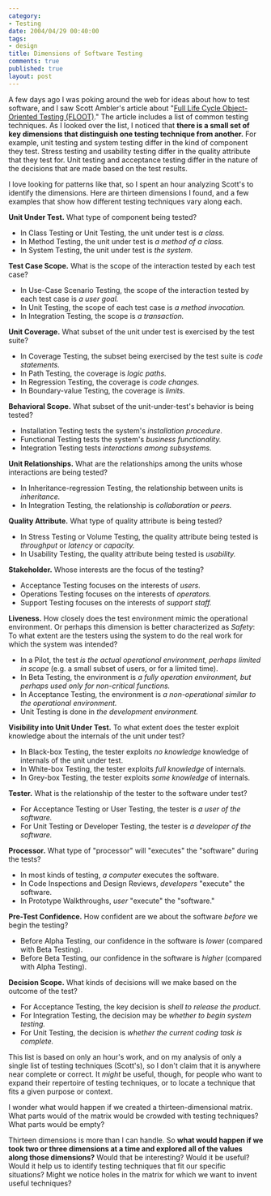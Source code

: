 ```yaml
--- 
category: 
- Testing
date: 2004/04/29 00:40:00
tags: 
- design
title: Dimensions of Software Testing
comments: true
published: true
layout: post
---
```


A few days ago I was poking around the web for ideas about how to test software, and I saw Scott Ambler's article about "<a href="http://www.ronin-intl.com/publications/floot.html">Full Life Cycle Object-Oriented Testing (FLOOT)</a>."  The article includes a list of common testing techniques.  As I looked over the list, I noticed that <strong>there is a small set of key dimensions that distinguish one testing technique from another.</strong> For example, unit testing and system testing differ in the kind of component they test. Stress testing and usability testing differ in the quality attribute that they test for. Unit testing and acceptance testing differ in the nature of the decisions that are made based on the test results.

I love looking for patterns like that, so I spent an hour analyzing Scott's to identify the dimensions. Here are thirteen dimensions I found, and a few examples that show how different testing techniques vary along each.


<strong>Unit Under Test.</strong>  What type of component being tested?
<ul>
	<li>In Class Testing or Unit Testing, the unit under test is <em>a class.</em></li>
	<li>In Method Testing, the unit under test is <em>a method of a class.</em></li>
	<li>In System Testing, the unit under test is <em>the system.</em></li>
</ul>
<strong>Test Case Scope.</strong>  What is the scope of the interaction tested by each test case?
<ul>
	<li>In Use-Case Scenario Testing, the scope of the interaction tested by each test case is <em>a user goal.</em></li>
	<li>In Unit Testing, the scope of each test case is <em>a method invocation.</em></li>
	<li>In Integration Testing, the scope is <em>a transaction.</em></li>
</ul>
<strong>Unit Coverage.</strong>  What  subset of the unit under test is exercised by the test suite?
<ul>
	<li>In Coverage Testing, the subset being exercised by the test suite is <em>code statements.</em></li>
	<li>In Path Testing, the coverage is <em>logic paths.</em></li>
	<li>In Regression Testing, the coverage is <em>code changes.</em></li>
	<li>In Boundary-value Testing, the coverage is <em>limits.</em></li>
</ul>
<strong>Behavioral Scope.</strong>  What subset of the unit-under-test's behavior is being tested?
<ul>
	<li>Installation Testing tests the system's <em>installation procedure.</em></li>
	<li>Functional Testing tests the system's <em>business functionality.</em></li>
	<li>Integration Testing tests <em>interactions among subsystems.</em></li>
</ul>
<strong>Unit Relationships.</strong>  What are the relationships among the units whose interactions are being tested?
<ul>
	<li>In Inheritance-regression Testing, the relationship between units is <em>inheritance.</em></li>
	<li>In Integration Testing, the relationship is <em>collaboration</em> or <em>peers.</em></li>
</ul>
<strong>Quality Attribute.</strong>  What type of quality attribute is being tested?
<ul>
	<li>In Stress Testing or Volume Testing, the quality attribute being tested is <em>throughput</em> or <em>latency</em> or <em>capacity.</em></li>
	<li>In Usability Testing, the quality attribute being tested is <em>usability.</em></li>
</ul>
<strong>Stakeholder.</strong>  Whose interests are the focus of the testing?
<ul>
	<li>Acceptance Testing focuses on the interests of <em>users.</em></li>
	<li>Operations Testing focuses on the interests of <em>operators.</em></li>
	<li>Support Testing focuses on the interests of <em>support staff.</em></li>
</ul>
<strong>Liveness.</strong> How closely does the test environment mimic the operational environment. Or perhaps this dimension is better characterized as <em>Safety</em>:  To what extent are the testers using the system to do the real work for which the system was intended?
<ul>
	<li>In a Pilot, the test <em>is the actual operational environment, perhaps limited in scope</em> (e.g. a small subset of users, or for a limited time).</li>
	<li>In Beta Testing, the environment is <em>a fully operation environment, but perhaps used only for non-critical functions.</em></li>
	<li>In Acceptance Testing, the environment is <em>a non-operational similar to the operational environment.</em></li>
	<li>Unit Testing is done in <em>the development environment.</em></li>
</ul>
<strong>Visibility into Unit Under Test.</strong>  To what extent does the tester exploit knowledge about the internals of the unit under test?
<ul>
	<li>In Black-box Testing, the tester exploits <em>no knowledge</em> knowledge of internals of the unit under test.</li>
	<li>In White-box Testing, the tester exploits <em>full knowledge</em> of internals.</li>
	<li>In Grey-box Testing, the tester exploits <em>some knowledge</em> of internals.</li>
</ul>
<strong>Tester.</strong>  What is the relationship of the tester to the software under test?
<ul>
	<li>For Acceptance Testing or User Testing, the tester is <em>a user of the software.</em></li>
	<li>For Unit Testing or Developer Testing, the tester is <em>a developer of the software.</em></li>
</ul>
<strong>Processor.</strong>  What type of "processor" will "executes" the "software" during the tests?
<ul>
	<li>In most kinds of testing, <em>a computer</em> executes the software.</li>
	<li>In Code Inspections and Design Reviews, <em>developers</em> "execute" the software.</li>
	<li>In Prototype Walkthroughs, <em>user</em> "execute" the "software."</li>
</ul>
<strong>Pre-Test Confidence.</strong>  How confident are we about the software <em>before</em> we begin the testing?
<ul>
	<li>Before Alpha Testing, our confidence in the software is <em>lower</em> (compared with Beta Testing).</li>
	<li>Before Beta Testing, our confidence in the software is<em> higher</em> (compared with Alpha Testing).</li>
</ul>
<strong>Decision Scope.</strong>  What kinds of decisions will we make based on the outcome of the test?
<ul>
	<li>For Acceptance Testing, the key decision is <em>shell to release the product.</em></li>
	<li>For Integration Testing, the decision may be <em>whether to begin system testing.</em></li>
	<li>For Unit Testing, the decision is <em>whether the current coding task is complete.</em></li>
</ul>
This list is based on only an hour's work, and on my analysis of only a single list of testing techniques (Scott's), so I don't claim that it is anywhere near complete or correct. It <em>might</em> be useful, though, for people who want to expand their repertoire of testing techniques, or to locate a technique that fits a given purpose or context.

I wonder what would happen if we created a thirteen-dimensional matrix. What parts would of the matrix would be crowded with testing techniques? What parts would be empty?

Thirteen dimensions is more than I can handle.  So <strong>what would happen if we took two or three dimensions at a time and explored all of the values along those dimensions?</strong> Would that be interesting? Would it be useful? Would it help us to identify testing techniques that fit our specific situations? Might we notice holes in the matrix for which we want to invent useful techniques?
